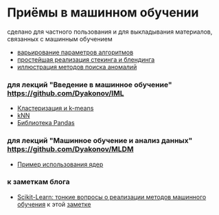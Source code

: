# Приёмы в машинном обучении

сделано для частного пользования и для выкладывания материалов, связанных с машинным обучением

* [варьирование параметров алгоритмов](dj_explore_algoparameters.ipynb)
* [простейшая реализация стекинга и блендинга](dj_stacking.ipynb)
* [иллюстрация методов поиска аномалий](dj_oneclass_press.ipynb)


### для лекций "Введение в машинное обучение" https://github.com/Dyakonov/IML
* [Кластеризация и k-means](dj_IML_cluster_kmeans.ipynb)
* [kNN](dj_IML_kNN.ipynb)
* [Библиотека Pandas](dj_pandas_tutorial_05.ipynb)

### для лекций "Машинное обучение и анализ данных" https://github.com/Dyakonov/MLDM
* [Пример использования ядер](dj_MLDM_kernels.ipynb)

### к заметкам блога
* [Scikit-Learn: тонкие вопросы о реализации методов машинного обучения](blog_01.ipynb) к этой [заметке](https://dyakonov.org/2021/03/03/ml-scikit-learn)
